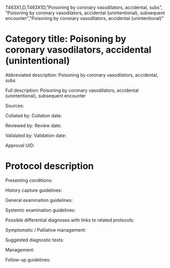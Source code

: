 T463X1,D,T463X1D,"Poisoning by coronary vasodilators, accidental, subs", "Poisoning by coronary vasodilators, accidental (unintentional), subsequent encounter","Poisoning by coronary vasodilators, accidental (unintentional)"
# Category title: Poisoning by coronary vasodilators, accidental (unintentional)

Abbreviated description: Poisoning by coronary vasodilators, accidental, subs

Full description: Poisoning by coronary vasodilators, accidental (unintentional), subsequent encounter

Sources:

Collated by:
Collation date:

Reviewed by:
Review date:

Validated by:
Validation date:

Approval UID:

# Protocol description

Presenting conditions:

History capture guidelines:

General examination guidelines:

Systemic examination guidelines:

Possible differential diagnoses with links to related protocols:

Symptomatic / Palliative management:

Suggested diagnostic tests:

Management:

Follow-up guidelines:
